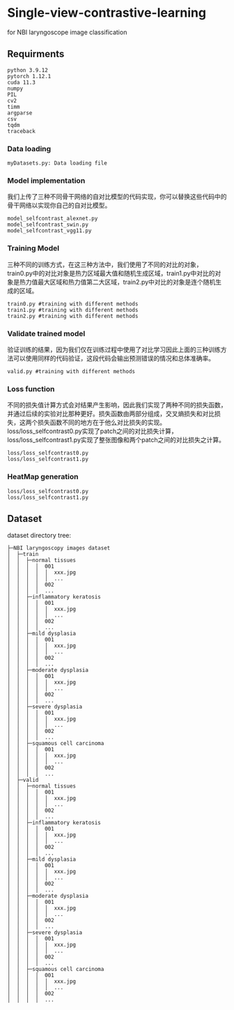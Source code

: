 # Single-view-contrastive-learning
for NBI laryngoscope image classification
## Requirments
```
python 3.9.12
pytorch 1.12.1
cuda 11.3
numpy
PIL
cv2
timm
argparse
csv
tqdm
traceback
```

### Data loading
```
myDatasets.py: Data loading file
```
### Model implementation
我们上传了三种不同骨干网络的自对比模型的代码实现，你可以替换这些代码中的骨干网络以实现你自己的自对比模型。
```
model_selfcontrast_alexnet.py
model_selfcontrast_swin.py
model_selfcontrast_vgg11.py
```

### Training Model
三种不同的训练方式，在这三种方法中，我们使用了不同的对比的对象，train0.py中的对比对象是热力区域最大值和随机生成区域，train1.py中对比的对象是热力值最大区域和热力值第二大区域，train2.py中对比的对象是连个随机生成的区域。
```
train0.py #training with different methods
train1.py #training with different methods
train2.py #training with different methods
```

### Validate trained model
验证训练的结果，因为我们仅在训练过程中使用了对比学习因此上面的三种训练方法可以使用同样的代码验证，这段代码会输出预测错误的情况和总体准确率。
```
valid.py #training with different methods
```

### Loss function
不同的损失值计算方式会对结果产生影响，因此我们实现了两种不同的损失函数，并通过后续的实验对比那种更好。损失函数由两部分组成，交叉熵损失和对比损失，这两个损失函数不同的地方在于他么对比损失的实现。loss/loss_selfcontrast0.py实现了patch之间的对比损失计算，loss/loss_selfcontrast1.py实现了整张图像和两个patch之间的对比损失之计算。
```
loss/loss_selfcontrast0.py
loss/loss_selfcontrast1.py
```

### HeatMap generation
```
loss/loss_selfcontrast0.py
loss/loss_selfcontrast1.py
```
## Dataset
dataset directory tree:
```
├─NBI laryngoscopy images dataset
│  ├─train
│  │  ├─normal tissues
│  │  │  │  001
│  │  │  │  │  xxx.jpg
│  │  │  │  │  ...
│  │  │  │  002
│  │  │  │  ...
│  │  ├─inflammatory keratosis
│  │  │  │  001
│  │  │  │  │  xxx.jpg
│  │  │  │  │  ...
│  │  │  │  002
│  │  │  │  ...
│  │  ├─mild dysplasia
│  │  │  │  001
│  │  │  │  │  xxx.jpg
│  │  │  │  │  ...
│  │  │  │  002
│  │  │  │  ...
│  │  ├─moderate dysplasia
│  │  │  │  001
│  │  │  │  │  xxx.jpg
│  │  │  │  │  ...
│  │  │  │  002
│  │  │  │  ...
│  │  ├─severe dysplasia
│  │  │  │  001
│  │  │  │  │  xxx.jpg
│  │  │  │  │  ...
│  │  │  │  002
│  │  │  │  ...
│  │  ├─squamous cell carcinoma
│  │  │  │  001
│  │  │  │  │  xxx.jpg
│  │  │  │  │  ...
│  │  │  │  002
│  │  │  │  ...
│  ├─valid
│  │  ├─normal tissues
│  │  │  │  001
│  │  │  │  │  xxx.jpg
│  │  │  │  │  ...
│  │  │  │  002
│  │  │  │  ...
│  │  ├─inflammatory keratosis
│  │  │  │  001
│  │  │  │  │  xxx.jpg
│  │  │  │  │  ...
│  │  │  │  002
│  │  │  │  ...
│  │  ├─mild dysplasia
│  │  │  │  001
│  │  │  │  │  xxx.jpg
│  │  │  │  │  ...
│  │  │  │  002
│  │  │  │  ...
│  │  ├─moderate dysplasia
│  │  │  │  001
│  │  │  │  │  xxx.jpg
│  │  │  │  │  ...
│  │  │  │  002
│  │  │  │  ...
│  │  ├─severe dysplasia
│  │  │  │  001
│  │  │  │  │  xxx.jpg
│  │  │  │  │  ...
│  │  │  │  002
│  │  │  │  ...
│  │  ├─squamous cell carcinoma
│  │  │  │  001
│  │  │  │  │  xxx.jpg
│  │  │  │  │  ...
│  │  │  │  002
│  │  │  │  ...
```
